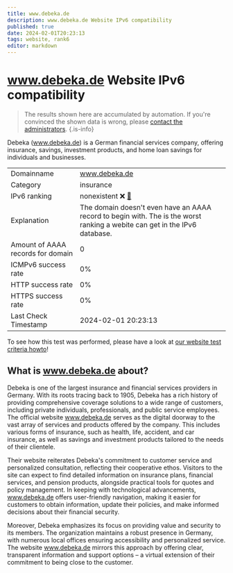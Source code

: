 ```yaml
---
title: www.debeka.de
description: www.debeka.de Website IPv6 compatibility
published: true
date: 2024-02-01T20:23:13
tags: website, rank6
editor: markdown
---
```


# www.debeka.de Website IPv6 compatibility

> The results shown here are accumulated by automation. If you're convinced the shown data is wrong, please [contact the administrators](/howto/chat). 
{.is-info}

Debeka (www.debeka.de) is a German financial services company, offering insurance, savings, investment products, and home loan savings for individuals and businesses.


|   |   |
| - | - |
| Domainname | www.debeka.de
| Category | insurance |
| IPv6 ranking | nonexistent :x: [🔗](/howto/ranking) |
| Explanation | The domain doesn't even have an AAAA record to begin with. The is the worst ranking a webite can get in the IPv6 database. |
| Amount of AAAA records for domain | 0 |
| ICMPv6 success rate | 0%|
| HTTP success rate | 0% |
| HTTPS success rate | 0% |
| Last Check Timestamp | 2024-02-01 20:23:13 |

To see how this test was performed, please have a look at [our website test criteria howto](/howto/testcriteria/website)!


## What is www.debeka.de about?
Debeka is one of the largest insurance and financial services providers in Germany. With its roots tracing back to 1905, Debeka has a rich history of providing comprehensive coverage solutions to a wide range of customers, including private individuals, professionals, and public service employees. The official website www.debeka.de serves as the digital doorway to the vast array of services and products offered by the company. This includes various forms of insurance, such as health, life, accident, and car insurance, as well as savings and investment products tailored to the needs of their clientele.

Their website reiterates Debeka's commitment to customer service and personalized consultation, reflecting their cooperative ethos. Visitors to the site can expect to find detailed information on insurance plans, financial services, and pension products, alongside practical tools for quotes and policy management. In keeping with technological advancements, www.debeka.de offers user-friendly navigation, making it easier for customers to obtain information, update their policies, and make informed decisions about their financial security.

Moreover, Debeka emphasizes its focus on providing value and security to its members. The organization maintains a robust presence in Germany, with numerous local offices ensuring accessibility and personalized service. The website www.debeka.de mirrors this approach by offering clear, transparent information and support options – a virtual extension of their commitment to being close to the customer.


